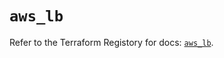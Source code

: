 # `aws_lb`

Refer to the Terraform Registory for docs: [`aws_lb`](https://registry.terraform.io/providers/hashicorp/aws/5.8.0/docs/resources/lb).
